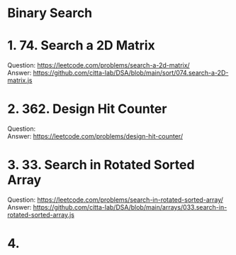 # Binary Search 

# 1. 74. Search a 2D Matrix 
Question: https://leetcode.com/problems/search-a-2d-matrix/    
Answer: https://github.com/citta-lab/DSA/blob/main/sort/074.search-a-2D-matrix.js

# 2. 362. Design Hit Counter   
Question:     
Answer: https://leetcode.com/problems/design-hit-counter/

# 3. 33. Search in Rotated Sorted Array   
Question: https://leetcode.com/problems/search-in-rotated-sorted-array/    
Answer: https://github.com/citta-lab/DSA/blob/main/arrays/033.search-in-rotated-sorted-array.js 

# 4. 


